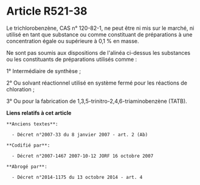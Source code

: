 # Article R521-38

Le trichlorobenzène, CAS n° 120-82-1, ne peut être ni mis sur le marché, ni utilisé en tant que substance ou comme
constituant de préparations à une concentration égale ou supérieure à 0,1 % en masse.

Ne sont pas soumis aux dispositions de l'alinéa ci-dessus les substances ou les constituants de préparations utilisés comme :

1° Intermédiaire de synthèse ;

2° Ou solvant réactionnel utilisé en système fermé pour les réactions de chloration ;

3° Ou pour la fabrication de 1,3,5-trinitro-2,4,6-triaminobenzène (TATB).

**Liens relatifs à cet article**

	**Anciens textes**:

	  - Décret n°2007-33 du 8 janvier 2007 - art. 2 (Ab)

	**Codifié par**:

	  - Décret n°2007-1467 2007-10-12 JORF 16 octobre 2007

	**Abrogé par**:

	  - Décret n°2014-1175 du 13 octobre 2014 - art. 4
